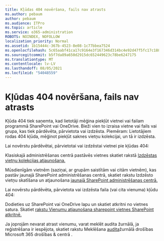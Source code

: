 ```yaml
---
title: Kļūdas 404 novēršana, fails nav atrasts
ms.author: pebaum
author: pebaum
ms.audience: ITPro
ms.topic: article
ms.service: o365-administration
ROBOTS: NOINDEX, NOFOLLOW
localization_priority: Normal
ms.assetid: 1b15444c-367b-4523-8e08-1c77bbea7524
ms.openlocfilehash: 5c65aabf41ca17c9164e3f167346d314bc4e92d47f5fc17c188f12819b0a2cfa
ms.sourcegitcommit: b5f7da89a650d2915dc652449623c78be6247175
ms.translationtype: MT
ms.contentlocale: lv-LV
ms.lasthandoff: 08/05/2021
ms.locfileid: "54048559"
---
```

# <a name="troubleshoot-error-404-file-not-found"></a>Kļūdas 404 novēršana, fails nav atrasts

Kļūda 404 tiek saņemta, kad lietotāji mēģina piekļūt vietnei vai failam programmā SharePoint vai OneDrive. Bieži vien to izraisa vietne vai fails vai grupa, kas tiek pārdēvēta, pārvietota vai izdzēsta. Piemēram: Lietotājiem rodas 404 kļūda, mēģinot piekļūt saknes vietņu kolekcijai, un tā ir izdzēsta.

Lai novērstu pārdēvētai, pārvietotai vai izdzēstai vietnei pie kļūdas 404:

Klasiskajā administrēšanas centrā pastāvēs vietnes skatiet rakstā [Izdzēstas vietņu kolekcijas atjaunošana.](https://docs.microsoft.com/sharepoint/restore-deleted-site-collection)

Mūsdienīgām vietnēm (saziņai, ar grupām saistītām vai citām vietnēm), kas pastāv jaunajā SharePoint administrēšanas centrā, skatiet rakstu Izdzēsto vietņu skatīšana un atjaunošana [jaunajā SharePoint administrēšanas centrā.](https://docs.microsoft.com/sharepoint/restore-deleted-site-collection)

Lai novērstu pārdēvēta, pārvietota vai izdzēsta faila (vai cita vienuma) kļūdu 404:

Dodieties uz SharePoint vai OneDrive lapu un skatiet atkritni no vietnes satura. Skatiet [rakstu Vienumu atjaunošana sharepoint vietnes SharePoint atkritnē.](https://support.office.com/article/Restore-items-in-the-Recycle-Bin-of-a-SharePoint-site-6df466b6-55f2-4898-8d6e-c0dff851a0be#ID0EAADAAA=Online)

Ja joprojām nevarat atrast vienumu, varat meklēt audita žurnālā, ja reģistrēšana ir iespējota, skatiet rakstu Meklēšana [audita](https://docs.microsoft.com/microsoft-365/compliance/search-the-audit-log-in-security-and-compliance)žurnālā drošības Microsoft 365 drošības & centrā .
